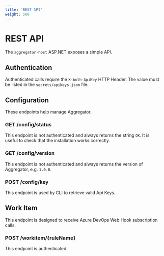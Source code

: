 ```yaml
---
title: 'REST API'
weight: 500
---
```


# REST API

The `aggregator-host` ASP.NET exposes a simple API.


## Authentication

Authenticated calls require the `X-Auth-ApiKey` HTTP Header. The value must be listed in the `secrets/apikeys.json` file.


## Configuration

These endpoints help manage Aggregator.

### GET /config/status

This endpoint is not authenticated and always returns the string `OK`.
It is useful to check that the installation works correctly.

### GET /config/version

This endpoint is not authenticated and always returns the version of Aggregator, e.g. `1.0.0`.

### POST /config/key

This endpoint is used by CLI to retrieve valid Api Keys.


## Work Item

This endpoint is designed to receive Azure DevOps Web Hook subscription calls.

### POST /workitem/{ruleName}

This endpoint is authenticated.